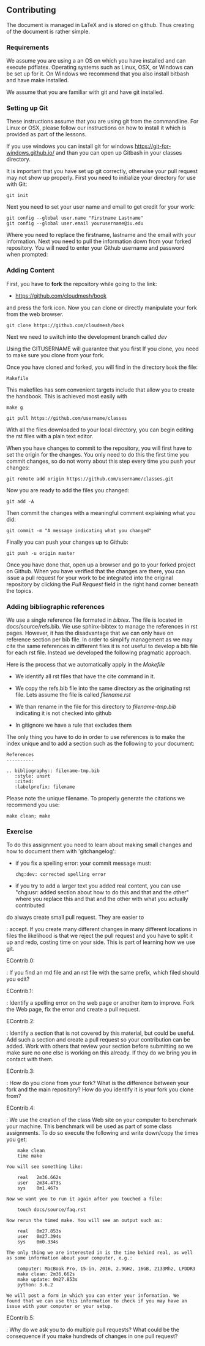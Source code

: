 Contributing
------------

The document is managed in LaTeX and is stored on github. Thus creating
of the document is rather simple.

### Requirements

We assume you are using a an OS on which you have installed and can
execute pdflatex. Operating systems such as Linux, OSX, or Windows can
be set up for it. On Windows we recommend that you also install bitbash
and have make installed.

We assume that you are familiar with git and have git installed.

### Setting up Git

These instructions assume that you are using git from the commandline.
For Linux or OSX, please follow our instructions on how to install it
which is provided as part of the lessons.

If you use windows you can install git for windows
<https://git-for-windows.github.io/> and than you can open up Gitbash in
your classes directory.

It is important that you have set up git correctly, otherwise your pull
request may not show up properly. First you need to initialize your
directory for use with Git:

    git init

Next you need to set your user name and email to get credit for your
work:

    git config --global user.name "Firstname Lastname"
    git config --global user.email yourusername@iu.edu

Where you need to replace the firstname, lastname and the email with
your information. Next you need to pull the information down from your
forked repository. You will need to enter your Github username and
password when prompted:

### Adding Content

First, you have to **fork** the repository while going to the link:

-   <https://github.com/cloudmesh/book>

and press the fork icon. Now you can clone or directly manipulate your
fork from the web browser.

    git clone https://github.com/cloudmesh/book

Next we need to switch into the development branch called *dev*

Using the GITUSERNAME will guarantee that you first If you clone, you
need to make sure you clone from your fork.

Once you have cloned and forked, you will find in the directory `book`
the file:

    Makefile

This makefiles has som convenient targets include that allow you to
create the handbook. This is achieved most easily with

    make g

    git pull https://github.com/username/classes

With all the files downloaded to your local directory, you can begin
editing the rst files with a plain text editor.

When you have changes to commit to the repository, you will first have
to set the origin for the changes. You only need to do this the first
time you commit changes, so do not worry about this step every time you
push your changes:

    git remote add origin https://github.com/username/classes.git

Now you are ready to add the files you changed:

    git add -A

Then commit the changes with a meaningful comment explaining what you
did:

    git commit -m "A message indicating what you changed"

Finally you can push your changes up to Github:

    git push -u origin master

Once you have done that, open up a browser and go to your forked project
on Github. When you have verified that the changes are there, you can
issue a pull request for your work to be integrated into the original
repository by clicking the *Pull Request* field in the right hand corner
beneath the topics.

### Adding bibliographic references

We use a single reference file formated in *bibtex*. The file is located
in docs/source/refs.bib. We use sphinx-bibtex to manage the references in
rst pages. However, it has the disadvantage that we can only have on
reference section per bib file. In order to simplify management as we may
cite the same references in different files it is not useful to develop a
bib file for each rst file. Instead we developed the following pragmatic
approach.

Here is the process that we automatically apply in the *Makefile*

-   We identify all rst files that have the cite command in it.

-   We copy the refs.bib file into the same directory as the originating
    rst file. Lets assume the file is called *filename.rst*

-   We than rename in the file for this directory to *filename-tmp.bib*
    indicating it is not checked into github

-   In gitignore we have a rule that excludes them

The only thing you have to do in order to use references is to make the
index unique and to add a section such as the following to your
document:

    References
    ----------

    .. bibliography:: filename-tmp.bib
       :style: unsrt
       :cited:
       :labelprefix: filename

Please note the unique filename. To properly generate the citations we
recommend you use:

    make clean; make

### Exercise

To do this assignment you need to learn about making small changes and
how to document them with 'gitchangelog':

-   if you fix a spelling error: your commit message must:

        chg:dev: corrected spelling error

-   if you try to add a larger text you added real content, you can use
    "chg:usr: added section about how to do this and that and the other"
    where you replace this and that and the other with what you actually
    contributed

do always create small pull request. They are easier to

:   accept. If you create many different changes in many different
    locations in files the likelihood is that we reject the pull request
    and you have to split it up and redo, costing time on your side.
    This is part of learning how we use git.

<!-- -->

EContrib.0:

:   If you find an md file and an rst file with the same prefix, which
    filed should you edit?

EContrib.1:

:   Identify a spelling error on the web page or another item to
    improve. Fork the Web page, fix the error and create a pull request.

EContrib.2:

:   Identify a section that is not covered by this material, but could
    be useful. Add such a section and create a pull request so your
    contribution can be added. Work with others that review your section
    before submitting so we make sure no one else is working on this
    already. If they do we bring you in contact with them.

EContrib.3:

:   How do you clone from your fork? What is the difference between your
    fork and the main repository? How do you identify it is your fork
    you clone from?

EContrib.4:

:   We use the creation of the class Web site on your computer to
    benchmark your machine. This benchmark will be used as part of some
    class assignments. To do so execute the following and write
    down/copy the times you get:

        make clean
        time make

    You will see something like:

        real   2m36.662s
        user   2m34.473s
        sys    0m1.467s

    Now we want you to run it again after you touched a file:

        touch docs/source/faq.rst

    Now rerun the timed make. You will see an output such as:

        real   0m27.853s
        user   0m27.394s
        sys    0m0.334s

    The only thing we are interested in is the time behind real, as well
    as some information about your computer, e.g.:

        computer: MacBook Pro, 15-in, 2016, 2.9GHz, 16GB, 2133Mhz, LPDDR3
        make clean: 2m36.662s
        make update: 0m27.853s
        python: 3.6.2

    We will post a form in which you can enter your information. We
    found that we can use this information to check if you may have an
    issue with your computer or your setup.

EContrib.5:

:   Why do we ask you to do multiple pull requests? What could be the
    consequence if you make hundreds of changes in one pull request?

